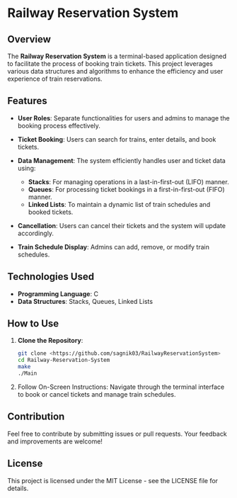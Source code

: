 # Railway Reservation System

## Overview

The **Railway Reservation System** is a terminal-based application designed to facilitate the process of booking train tickets. This project leverages various data structures and algorithms to enhance the efficiency and user experience of train reservations.

## Features

- **User Roles**: Separate functionalities for users and admins to manage the booking process effectively.
- **Ticket Booking**: Users can search for trains, enter details, and book tickets.
- **Data Management**: The system efficiently handles user and ticket data using:
  - **Stacks**: For managing operations in a last-in-first-out (LIFO) manner.
  - **Queues**: For processing ticket bookings in a first-in-first-out (FIFO) manner.
  - **Linked Lists**: To maintain a dynamic list of train schedules and booked tickets.
  
- **Cancellation**: Users can cancel their tickets and the system will update accordingly.
- **Train Schedule Display**: Admins can add, remove, or modify train schedules.

## Technologies Used

- **Programming Language**: C
- **Data Structures**: Stacks, Queues, Linked Lists

## How to Use

1. **Clone the Repository**: 
   ```bash
   git clone <https://github.com/sagnik03/RailwayReservationSystem>
   cd Railway-Reservation-System
   make
   ./Main
2. Follow On-Screen Instructions: Navigate through the terminal interface to book or cancel tickets and manage train schedules.


## Contribution

Feel free to contribute by submitting issues or pull requests. Your feedback and improvements are welcome!


## License

This project is licensed under the MIT License - see the LICENSE file for details.

   
